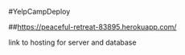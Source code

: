 #YelpCampDeploy

##https://peaceful-retreat-83895.herokuapp.com/

link to hosting for server and database
